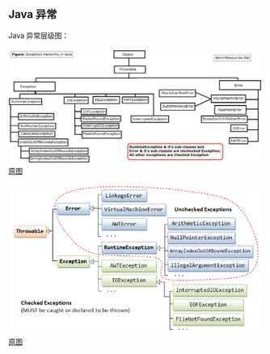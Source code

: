 
## Java 异常

Java 异常层级图：

![Exception hierarchy](../images/exception-hierarchy-in-java.png)    
[原图](http://www.benchresources.net/wp-content/uploads/2017/02/exception-hierarchy-in-java.png)  

![Exception-class](../images/exception_Classes.png)    
[原图](https://www3.ntu.edu.sg/home/ehchua/programming/java/J5a_ExceptionAssert.html#zz-1.4)     
